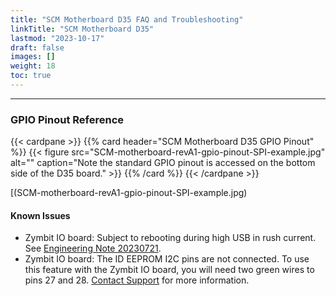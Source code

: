 ```yaml
---
title: "SCM Motherboard D35 FAQ and Troubleshooting"
linkTitle: "SCM Motherboard D35" 
lastmod: "2023-10-17"
draft: false
images: []
weight: 18
toc: true
---
```


-----
### GPIO Pinout Reference

{{< cardpane >}}
{{% card header="SCM Motherboard D35 GPIO Pinout" %}}
{{< figure
    src="SCM-motherboard-revA1-gpio-pinout-SPI-example.jpg"
    alt=""
    caption="Note the standard GPIO pinout is accessed on the bottom side of the D35 board."
    >}}
{{% /card %}}
{{< /cardpane >}}

[(SCM-motherboard-revA1-gpio-pinout-SPI-example.jpg)

#### Known Issues
* Zymbit IO board: Subject to rebooting during high USB in rush current. See [Engineering Note 20230721](/reference/engineering-notes/Zymbit-Engineering-Note-20230721-SCM-Motherboard-USB.pdf).
* Zymbit IO board: The ID EEPROM I2C pins are not connected. To use this feature with the Zymbit IO board, you will need two green wires to pins 27 and 28. [Contact Support](mailto:support@zymbit.com) for more information.



